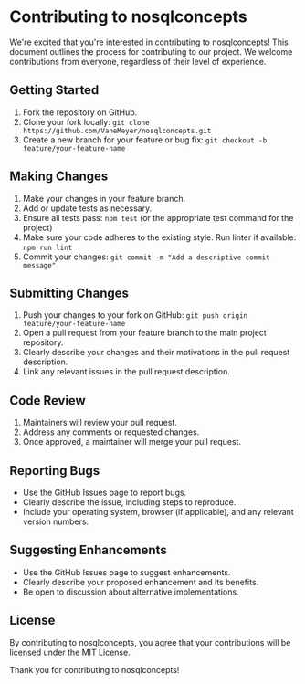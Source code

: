 # Contributing to nosqlconcepts

We're excited that you're interested in contributing to nosqlconcepts! This document outlines the process for contributing to our project. We welcome contributions from everyone, regardless of their level of experience.

## Getting Started

1. Fork the repository on GitHub.
2. Clone your fork locally: `git clone https://github.com/VaneMeyer/nosqlconcepts.git`
3. Create a new branch for your feature or bug fix: `git checkout -b feature/your-feature-name`

## Making Changes

1. Make your changes in your feature branch.
2. Add or update tests as necessary.
3. Ensure all tests pass: `npm test` (or the appropriate test command for the project)
4. Make sure your code adheres to the existing style. Run linter if available: `npm run lint`
5. Commit your changes: `git commit -m "Add a descriptive commit message"`

## Submitting Changes

1. Push your changes to your fork on GitHub: `git push origin feature/your-feature-name`
2. Open a pull request from your feature branch to the main project repository.
3. Clearly describe your changes and their motivations in the pull request description.
4. Link any relevant issues in the pull request description.

## Code Review

1. Maintainers will review your pull request.
2. Address any comments or requested changes.
3. Once approved, a maintainer will merge your pull request.

## Reporting Bugs

- Use the GitHub Issues page to report bugs.
- Clearly describe the issue, including steps to reproduce.
- Include your operating system, browser (if applicable), and any relevant version numbers.

## Suggesting Enhancements

- Use the GitHub Issues page to suggest enhancements.
- Clearly describe your proposed enhancement and its benefits.
- Be open to discussion about alternative implementations.

## License

By contributing to nosqlconcepts, you agree that your contributions will be licensed under the MIT License.

Thank you for contributing to nosqlconcepts!